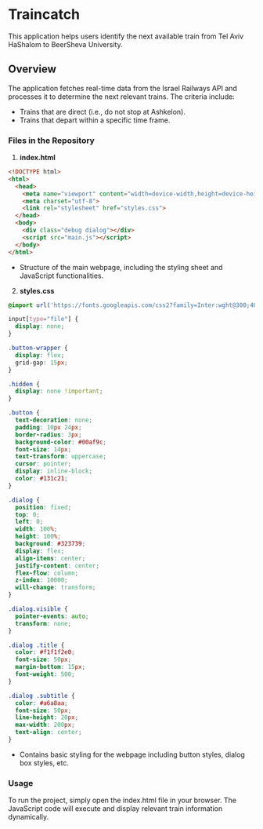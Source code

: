 # Traincatch

This application helps users identify the next available train from Tel Aviv HaShalom to BeerSheva University.

## Overview

The application fetches real-time data from the Israel Railways API and processes it to determine the next relevant trains. The criteria include:

- Trains that are direct (i.e., do not stop at Ashkelon).
- Trains that depart within a specific time frame.

### Files in the Repository

1. **index.html**

```html
<!DOCTYPE html>
<html>
  <head>
    <meta name="viewport" content="width=device-width,height=device-height,user-scalable=no,initial-scale=1.0,maximum-scale=1.0,minimum-scale=1.0">
    <meta charset="utf-8">
    <link rel="stylesheet" href="styles.css">
  </head>
  <body>
    <div class="debug dialog"></div>
    <script src="main.js"></script>
  </body>
</html>
```

- Structure of the main webpage, including the styling sheet and JavaScript functionalities.

2. **styles.css**

```css
@import url('https://fonts.googleapis.com/css2?family=Inter:wght@300;400;500;600;700&display=swap');

input[type="file"] {
  display: none;
}

.button-wrapper {
  display: flex;
  grid-gap: 15px;
}

.hidden {
  display: none !important;
}

.button {
  text-decoration: none;
  padding: 10px 24px;
  border-radius: 3px;
  background-color: #00af9c;
  font-size: 14px;
  text-transform: uppercase;
  cursor: pointer;
  display: inline-block;
  color: #131c21;
}

.dialog {
  position: fixed;
  top: 0;
  left: 0;
  width: 100%;
  height: 100%;
  background: #323739;
  display: flex;
  align-items: center;
  justify-content: center;
  flex-flow: column;
  z-index: 10000;
  will-change: transform;
}

.dialog.visible {
  pointer-events: auto;
  transform: none;
}

.dialog .title {
  color: #f1f1f2e0;
  font-size: 50px;
  margin-bottom: 15px;
  font-weight: 500;
}

.dialog .subtitle {
  color: #a6a8aa;
  font-size: 50px;
  line-height: 20px;
  max-width: 200px;
  text-align: center;
}
```

- Contains basic styling for the webpage including button styles, dialog box styles, etc.

### Usage

To run the project, simply open the index.html file in your browser. The JavaScript code will execute and display relevant train information dynamically.